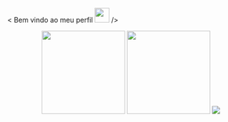 < Bem vindo ao meu perfil <img src="https://raw.githubusercontent.com/iampavangandhi/iampavangandhi/master/gifs/Hi.gif" width="30px"> />
</h1>

 <div align="center">
  <img height="170em" src="https://github-readme-stats.vercel.app/api?username=devdaniel28&show_icons=true&theme=aqua&include_all_commits=true&count_private=true,contribs&bg_color=00000000"/>
  <img height="170em" src="https://github-readme-stats.vercel.app/api/top-langs/?username=devdaniel28&layout=compact&langs_count=7&theme=aqua,contribs&bg_color=00000000"/>
  <img src ="https://github-readme-streak-stats.herokuapp.com?user=devdaniel28&theme=midnight-purple&hide_border=true&background=FFFFFF00">
</div>
